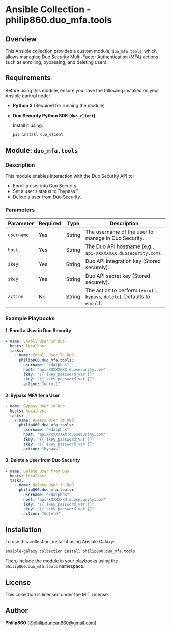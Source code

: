 # Ansible Collection - philip860.duo_mfa.tools

## Overview
This Ansible collection provides a custom module, `duo_mfa.tools`, which allows managing Duo Security Multi-Factor Authentication (MFA) actions such as enrolling, bypassing, and deleting users.

## Requirements

Before using this module, ensure you have the following installed on your Ansible control node:

- **Python 3** (Required for running the module)
- **Duo Security Python SDK (`duo_client`)**
  
  Install it using:
  ```bash
  pip install duo_client
  ```

## Module: `duo_mfa.tools`

### Description
This module enables interaction with the Duo Security API to:
- Enroll a user into Duo Security.
- Set a user’s status to "bypass."
- Delete a user from Duo Security.

### Parameters

| Parameter  | Required | Type | Description |
|------------|----------|------|-------------|
| `username` | Yes | String | The username of the user to manage in Duo Security. |
| `host` | Yes | String | The Duo API hostname (e.g., `api-XXXXXXXX.duosecurity.com`). |
| `ikey` | Yes | String | Duo API integration key (Stored securely). |
| `skey` | Yes | String | Duo API secret key (Stored securely). |
| `action` | No | String | The action to perform (`enroll`, `bypass`, `delete`). Defaults to `enroll`. |

### Example Playbooks

#### 1. Enroll a User in Duo Security
```yaml
- name: Enroll User in Duo
  hosts: localhost
  tasks:
    - name: Enroll User To DUO
      philip860.duo_mfa.tools:
        username: "kdalphas"
        host: "api-XXXXXXXX.duosecurity.com"
        ikey: "{{ ikey_password_var }}"
        skey: "{{ skey_password_var }}"
        action: "enroll"
```

#### 2. Bypass MFA for a User
```yaml
- name: Bypass User in Duo
  hosts: localhost
  tasks:
    - name: Bypass User To DUO
      philip860.duo_mfa.tools:
        username: "kdalphas"
        host: "api-XXXXXXXX.duosecurity.com"
        ikey: "{{ ikey_password_var }}"
        skey: "{{ skey_password_var }}"
        action: "bypass"
```

#### 3. Delete a User from Duo Security
```yaml
- name: Delete User from Duo
  hosts: localhost
  tasks:
    - name: Delete User In DUO
      philip860.duo_mfa.tools:
        username: "kdalphas"
        host: "api-XXXXXXXX.duosecurity.com"
        ikey: "{{ ikey_password_var }}"
        skey: "{{ skey_password_var }}"
        action: "delete"
```

## Installation

To use this collection, install it using Ansible Galaxy:
```bash
ansible-galaxy collection install philip860.duo_mfa.tools
```

Then, include the module in your playbooks using the `philip860.duo_mfa.tools` namespace.

## License
This collection is licensed under the MIT License.

## Author
**Philip860** (@philipduncan860@gmail.com)
